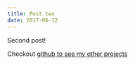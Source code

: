 ```yaml
---
title: Post two
date: 2017-06-12
---
```


Second post!

Checkout [github to see my other projects](github.com/tscanlin)
